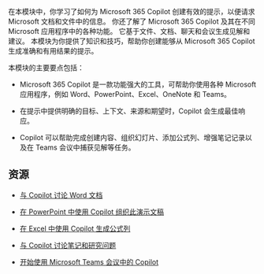 
在本模块中，你学习了如何为 Microsoft 365 Copilot 创建有效的提示，以便请求 Microsoft 文档和文件中的信息。 你还了解了 Microsoft 365 Copilot 及其在不同 Microsoft 应用程序中的各种功能。 它基于文件、文档、聊天和会议生成见解和建议。 本模块为你提供了知识和技巧，帮助你创建能够从 Microsoft 365 Copilot 生成准确和有用结果的提示。

本模块的主要要点包括：

- Microsoft 365 Copilot 是一款功能强大的工具，可帮助你使用各种 Microsoft 应用程序，例如 Word、PowerPoint、Excel、OneNote 和 Teams。

- 在提示中提供明确的目标、上下文、来源和期望时，Copilot 会生成最佳响应。

- Copilot 可以帮助完成创建内容、组织幻灯片、添加公式列、增强笔记记录以及在 Teams 会议中捕获见解等任务。

## 资源

- [与 Copilot 讨论 Word 文档](https://support.microsoft.com/office/chat-with-copilot-about-your-word-document-4482c688-a495-4571-bfcd-4a9fc6608090)

- [在 PowerPoint 中使用 Copilot 组织此演示文稿](https://support.microsoft.com/office/organize-this-presentation-with-copilot-in-powerpoint-a207eea3-7a56-4225-88f1-54dd37cdcf6a)

- [在 Excel 中使用 Copilot 生成公式列](https://support.microsoft.com/office/generate-formula-columns-with-copilot-in-excel-d866d926-9791-4e5f-be2a-c6dd9e587a47)

- [与 Copilot 讨论笔记和研究问题](https://support.microsoft.com/office/chat-with-copilot-about-your-notes-and-research-questions-8be75b91-d4d3-461e-af9a-fadfe208b589)

- [开始使用 Microsoft Teams 会议中的 Copilot](https://support.microsoft.com/office/get-started-with-copilot-in-microsoft-teams-meetings-0bf9dd3c-96f7-44e2-8bb8-790bedf066b1)